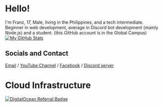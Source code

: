 # Hello!
I'm Franz, 17, Male, living in the Philippines, and a tech intermediate. Beginner in web development, average in Discord bot development (mainly Node.js) and a student. (this GitHub account is in the Global Campus)
[![My GitHub Stats](https://github-readme-stats.vercel.app/api?username=devpranchi)](https://github.com/devpranchi)

## Socials and Contact
[Email](mailto:hi@sechi.live) / [YouTube Channel](https://www.youtube.com/@sechipeanut) / [Facebook](https://www.facebook.com/sechipeanut) /
[Discord server](https://discord.gg/psl)

# Cloud Infrastructure
[![DigitalOcean Referral Badge](https://web-platforms.sfo2.cdn.digitaloceanspaces.com/WWW/Badge%201.svg)](https://www.digitalocean.com/?refcode=3b773da89cbe&utm_campaign=Referral_Invite&utm_medium=Referral_Program&utm_source=badge)

<!---
devpranchi/devpranchi is a ✨ special ✨ repository because its `README.md` (this file) appears on your GitHub profile.
You can click the Preview link to take a look at your changes.
--->
